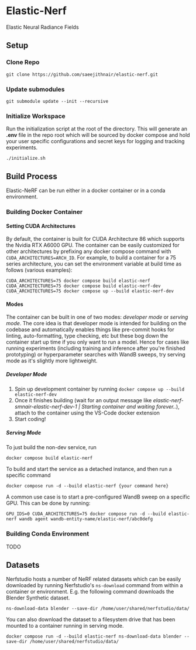 # Elastic-Nerf

Elastic Neural Radiance Fields

## Setup

### Clone Repo

```
git clone https://github.com/saeejithnair/elastic-nerf.git
```

### Update submodules

```
git submodule update --init --recursive
```

### Initialize Workspace

Run the initialization script at the root of the directory. This will generate an **.env** file in the repo root which will be sourced by docker compose and hold your user specific configurations and secret keys for logging and tracking experiments.

```
./initialize.sh
```

## Build Process

Elastic-NeRF can be run either in a docker container or in a conda environment.

### Building Docker Container

#### Setting CUDA Architectures

By default, the container is built for CUDA Architecture 86 which supports the Nvidia RTX A6000 GPU. The container can be easily customized for other architectures by prefixing any docker compose command with `CUDA_ARCHITECTURES=ARCH_ID`. For example, to build a container for a 75 series architecture, you can set the environment variable at build time as follows (various examples):

```
CUDA_ARCHITECTURES=75 docker compose build elastic-nerf
CUDA_ARCHITECTURES=75 docker compose build elastic-nerf-dev
CUDA_ARCHITECTURES=75 docker compose up --build elastic-nerf-dev
```

#### Modes

The container can be built in one of two modes: _developer mode_ or _serving mode_. The core idea is that developer mode is intended for building on the codebase and automatically enables things like pre-commit hooks for linting, auto-formatting, type checking, etc but these bog down the container start up time if you only want to run a model. Hence for cases like running experiments (including training and inference after you're finished prototyping) or hyperparameter searches with WandB sweeps, try serving mode as it's slightly more lightweight.

##### Developer Mode

1. Spin up development container by running `docker compose up --build elastic-nerf-dev`
2. Once it finishes building (wait for an output message like _elastic-nerf-smnair-elastic-nerf-dev-1 | Starting container and waiting forever.._), attach to the container using the VS-Code docker extension
3. Start coding!

##### Serving Mode

To just build the non-dev service, run

```
docker compose build elastic-nerf
```

To build and start the service as a detached instance, and then run a specific command

```
docker compose run -d --build elastic-nerf {your command here}
```

A common use case is to start a pre-configured WandB sweep on a specific GPU. This can be done by running:

```
GPU_IDS=0 CUDA_ARCHITECTURES=75 docker compose run -d --build elastic-nerf wandb agent wandb-entity-name/elastic-nerf/abc0defg
```

### Building Conda Environment

TODO

## Datasets

Nerfstudio hosts a number of NeRF related datasets which can be easily downloaded by running Nerfstudio's `ns-download` command from within a container or environment. E.g. the following command downloads the Blender Synthetic dataset.

```
ns-download-data blender --save-dir /home/user/shared/nerfstudio/data/
```

You can also download the dataset to a filesystem drive that has been mounted to a container running in serving mode.

```
docker compose run -d --build elastic-nerf ns-download-data blender --save-dir /home/user/shared/nerfstudio/data/
```
